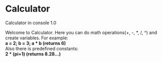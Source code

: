 # Calculator
Calculator in console 1.0

Welcome to Calculator.
Here you can do math operations(+, -, *, /, ^) and create variables.
For example:   
<b>a = 2; b = 3; a * b (returns 6)</b>   
Also there is predefined constants:   
<b>2 * (pi+1) (returns 8.28...)</b>

